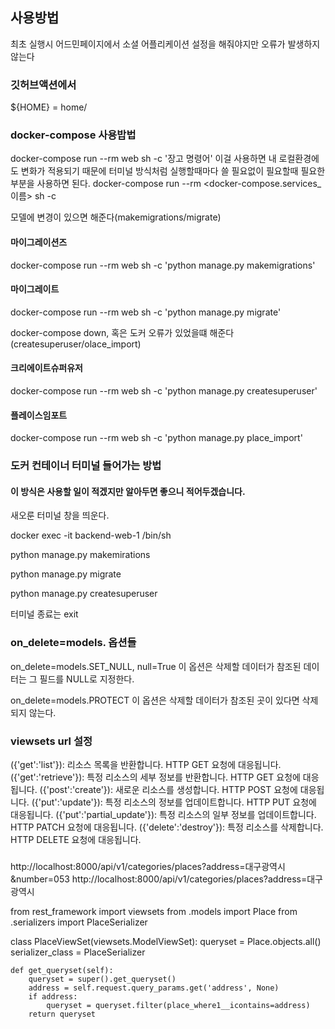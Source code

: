 ## 사용방법
최초 실행시 어드민페이지에서 소셜 어플리케이션 설정을 해줘야지만 오류가 발생하지 않는다

### 깃허브액션에서 
 ${HOME} = home/<user>

### docker-compose 사용밥법
docker-compose run --rm web sh -c '장고 명령어'
이걸 사용하면 내 로컬환경에도 변화가 적용되기 때문에 터미널 방식처럼
실행할때마다 쓸 필요없이 필요할때 필요한 부분을 사용하면 된다.
docker-compose run --rm <docker-compose.services_이름> sh -c

모델에 변경이 있으면 해준다(makemigrations/migrate)
#### 마이그레이션즈
docker-compose run --rm web sh -c 'python manage.py makemigrations'

#### 마이그레이트
docker-compose run --rm web sh -c 'python manage.py migrate'

docker-compose down, 혹은 도커 오류가 있었을떄 해준다(createsuperuser/olace_import)
#### 크리에이트슈퍼유저
docker-compose run --rm web sh -c 'python manage.py createsuperuser'

#### 플레이스임포트
docker-compose run --rm web sh -c 'python manage.py place_import'


### 도커 컨테이너 터미널 들어가는 방법
#### 이 방식은 사용할 일이 적겠지만 알아두면 좋으니 적어두겠습니다.
새오룬 터미널 창을 띄운다.

docker exec -it backend-web-1 /bin/sh
<!-- docker exec -it <컨테이너_이름> /bin/sh -->
<!-- ls,pwd 써서 위치 어딘지 파악해보기(생략해도 됨) -->

python manage.py makemirations
<!-- 로컬에서 하고 빌드했다면 생략 가능 -->

python manage.py migrate
<!-- models.py,settings.py 수정이 있을떈 도커컨테이너 터미널로 들어가서 실행해 줘야함 -->
<!-- 도커를 재시작했거나, docker-compose down을 했을떄도 실행 해야함  -->

python manage.py createsuperuser
<!-- 도커를 재시작했거나, docker-compose down을 했다면 실행 해야함  -->

터미널 종료는 exit

### on_delete=models. 옵션들
on_delete=models.SET_NULL, null=True 
이 옵션은 삭제할 데이터가 참조된 데이터는 그 필드를 NULL로 지정한다.

on_delete=models.PROTECT
이 옵션은 삭제할 데이터가 참조된 곳이 있다면 삭제되지 않는다.


### viewsets url 설정

({'get':'list'}): 리소스 목록을 반환합니다. HTTP GET 요청에 대응됩니다.
({'get':'retrieve'}): 특정 리소스의 세부 정보를 반환합니다. HTTP GET 요청에 대응됩니다.
({'post':'create'}): 새로운 리소스를 생성합니다. HTTP POST 요청에 대응됩니다.
({'put':'update'}): 특정 리소스의 정보를 업데이트합니다. HTTP PUT 요청에 대응됩니다.
({'put':'partial_update'}): 특정 리소스의 일부 정보를 업데이트합니다. HTTP PATCH 요청에 대응됩니다.
({'delete':'destroy'}): 특정 리소스를 삭제합니다. HTTP DELETE 요청에 대응됩니다.


### 
http://localhost:8000/api/v1/categories/places?address=대구광역시&number=053
http://localhost:8000/api/v1/categories/places?address=대구광역시

from rest_framework import viewsets
from .models import Place
from .serializers import PlaceSerializer

class PlaceViewSet(viewsets.ModelViewSet):
    queryset = Place.objects.all()
    serializer_class = PlaceSerializer

    def get_queryset(self):
        queryset = super().get_queryset()
        address = self.request.query_params.get('address', None)
        if address:
            queryset = queryset.filter(place_where1__icontains=address)
        return queryset